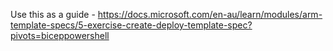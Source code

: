 Use this as a guide - https://docs.microsoft.com/en-au/learn/modules/arm-template-specs/5-exercise-create-deploy-template-spec?pivots=biceppowershell

